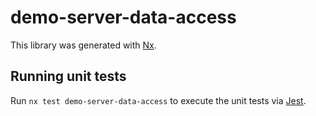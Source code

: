 # demo-server-data-access

This library was generated with [Nx](https://nx.dev).

## Running unit tests

Run `nx test demo-server-data-access` to execute the unit tests via [Jest](https://jestjs.io).
